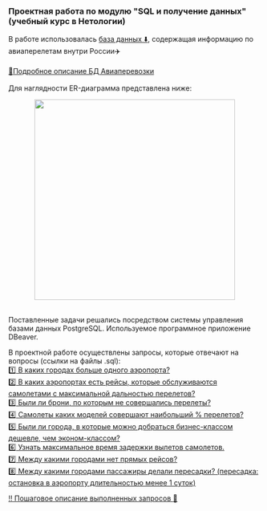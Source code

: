 <h3>Проектная работа по модулю "SQL и получение данных" (учебный курс в Нетологии)</h3>

В работе использовалась <a href="https://edu.postgrespro.ru/demo_big.zip">база данных :arrow_down:</a>, содержащая информацию по авиаперелетам внутри России:airplane:<br>
<br>
<a href="https://docs.google.com/document/d/1G3gneIaHTboDp5hFIJpl62flqH8RLuHSQbiLZzzPL4o">:bookmark_tabs:Подробное описание БД Авиаперевозки</a><br>
<br>
Для наглядности ER-диаграмма представлена ниже: <br>

<div align="center"><img src="https://user-images.githubusercontent.com/63310859/185212928-7bcd3160-c2cb-4ae7-9578-e6f69cf34b0d.png" height="400"/></div><br>

Поставленные задачи решались посредством системы управления базами данных PostgreSQL. Используемое программное приложение DBeaver.<br>

В проектной работе осуществлены запросы, которые отвечают на вопросы (ссылки на файлы .sql):<br>
<a href="https://github.com/janesheshera/Air_flights_SQL/blob/main/1_qty_airports.sql"> :one: В каких городах больше одного аэропорта?</a><br>
<a href="https://github.com/janesheshera/Air_flights_SQL/blob/main/2_max_fly_distance.sql"> :two: В каких аэропортах есть рейсы, которые обслуживаются самолетами с максимальной дальностью перелетов?</a><br>
<a href="https://github.com/janesheshera/Air_flights_SQL/blob/main/3_booking_but_not_fly.sql"> :three: Были ли брони, по которым не совершались перелеты?</a><br>
<a href="https://github.com/janesheshera/Air_flights_SQL/blob/main/4_fly_procent.sql"> :four: Самолеты каких моделей совершают наибольший % перелетов?</a><br>
<a href="https://github.com/janesheshera/Air_flights_SQL/blob/main/5_business_expensive.sql"> :five: Были ли города, в которые можно добраться бизнес-классом дешевле, чем эконом-классом?</a><br>
<a href="https://github.com/janesheshera/Air_flights_SQL/blob/main/6_delay_aircrafts.sql"> :six: Узнать максимальное время задержки вылетов самолетов.</a><br>
<a href="https://github.com/janesheshera/Air_flights_SQL/blob/main/7_qty_flights_in_one_ticket.sql"> :seven: Между какими городами нет прямых рейсов?</a><br>
<a href="https://github.com/janesheshera/Air_flights_SQL/blob/main/8_peresadki.sql"> :eight: Между какими городами пассажиры делали пересадки? (пересадка: остановка в аэропорту длительностью менее 1 суток)</a>

<a href="https://docs.google.com/document/d/12dGmYwjqpAy__lnjno1LQ9KXCBR_TESEtts4-BwfwUs">:bangbang: Пошаговое описание выполненных запросов :page_with_curl:</a>
